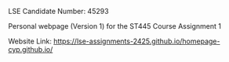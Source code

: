LSE Candidate Number: 45293

Personal webpage (Version 1) for the ST445 Course Assignment 1

Website Link:
https://lse-assignments-2425.github.io/homepage-cyp.github.io/
